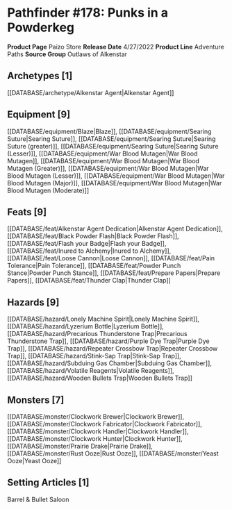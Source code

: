 ﻿---
id: '119'
name: Pathfinder 178. Punks in a Powderkeg
rarity: Common
type: Source

---
# Pathfinder #178: Punks in a Powderkeg

**Product Page** Paizo Store
**Release Date** 4/27/2022
**Product Line** Adventure Paths
**Source Group** Outlaws of Alkenstar

## Archetypes [1]

[[DATABASE/archetype/Alkenstar Agent|Alkenstar Agent]]

## Equipment [9]

[[DATABASE/equipment/Blaze|Blaze]], [[DATABASE/equipment/Searing Suture|Searing Suture]], [[DATABASE/equipment/Searing Suture|Searing Suture (greater)]], [[DATABASE/equipment/Searing Suture|Searing Suture (Lesser)]], [[DATABASE/equipment/War Blood Mutagen|War Blood Mutagen]], [[DATABASE/equipment/War Blood Mutagen|War Blood Mutagen (Greater)]], [[DATABASE/equipment/War Blood Mutagen|War Blood Mutagen (Lesser)]], [[DATABASE/equipment/War Blood Mutagen|War Blood Mutagen (Major)]], [[DATABASE/equipment/War Blood Mutagen|War Blood Mutagen (Moderate)]]

## Feats [9]

[[DATABASE/feat/Alkenstar Agent Dedication|Alkenstar Agent Dedication]], [[DATABASE/feat/Black Powder Flash|Black Powder Flash]], [[DATABASE/feat/Flash your Badge|Flash your Badge]], [[DATABASE/feat/Inured to Alchemy|Inured to Alchemy]], [[DATABASE/feat/Loose Cannon|Loose Cannon]], [[DATABASE/feat/Pain Tolerance|Pain Tolerance]], [[DATABASE/feat/Powder Punch Stance|Powder Punch Stance]], [[DATABASE/feat/Prepare Papers|Prepare Papers]], [[DATABASE/feat/Thunder Clap|Thunder Clap]]

## Hazards [9]

[[DATABASE/hazard/Lonely Machine Spirit|Lonely Machine Spirit]], [[DATABASE/hazard/Lyzerium Bottle|Lyzerium Bottle]], [[DATABASE/hazard/Precarious Thunderstone Trap|Precarious Thunderstone Trap]], [[DATABASE/hazard/Purple Dye Trap|Purple Dye Trap]], [[DATABASE/hazard/Repeater Crossbow Trap|Repeater Crossbow Trap]], [[DATABASE/hazard/Stink-Sap Trap|Stink-Sap Trap]], [[DATABASE/hazard/Subduing Gas Chamber|Subduing Gas Chamber]], [[DATABASE/hazard/Volatile Reagents|Volatile Reagents]], [[DATABASE/hazard/Wooden Bullets Trap|Wooden Bullets Trap]]

## Monsters [7]

[[DATABASE/monster/Clockwork Brewer|Clockwork Brewer]], [[DATABASE/monster/Clockwork Fabricator|Clockwork Fabricator]], [[DATABASE/monster/Clockwork Handler|Clockwork Handler]], [[DATABASE/monster/Clockwork Hunter|Clockwork Hunter]], [[DATABASE/monster/Prairie Drake|Prairie Drake]], [[DATABASE/monster/Rust Ooze|Rust Ooze]], [[DATABASE/monster/Yeast Ooze|Yeast Ooze]]

## Setting Articles [1]

Barrel & Bullet Saloon